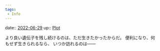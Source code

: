 ```yaml
---
tags:
 - Info
---
```


date:: [2022-06-29](Daily_Note/2022-06-29.md)
up:: [Plot](../Bar/Novel/Chaos/Plot.md)

より良い遺伝子を残し続けるのは、ただ生きたかったからだ。
便利になり、何もせず生きられるなら、
いつか訪れるのは――